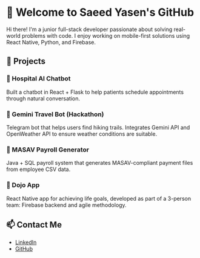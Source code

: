 # 👋 Welcome to Saeed Yasen's GitHub

Hi there! I'm a junior full-stack developer passionate about solving real-world problems with code. I enjoy working on mobile-first solutions using React Native, Python, and Firebase.

## 🚀 Projects

### 🏥 Hospital AI Chatbot
Built a chatbot in React + Flask to help patients schedule appointments through natural conversation.

### 🌄 Gemini Travel Bot (Hackathon)
Telegram bot that helps users find hiking trails. Integrates Gemini API and OpenWeather API to ensure weather conditions are suitable.

### 💼 MASAV Payroll Generator
Java + SQL payroll system that generates MASAV-compliant payment files from employee CSV data.

### 🐾 Dojo App
React Native app for achieving life goals, developed as part of a 3-person team: Firebase backend and agile methodology.

## 📫 Contact Me
- [LinkedIn](https://www.linkedin.com/in/saeed-yasen/)
- [GitHub](https://github.com/SaeedYasen)
